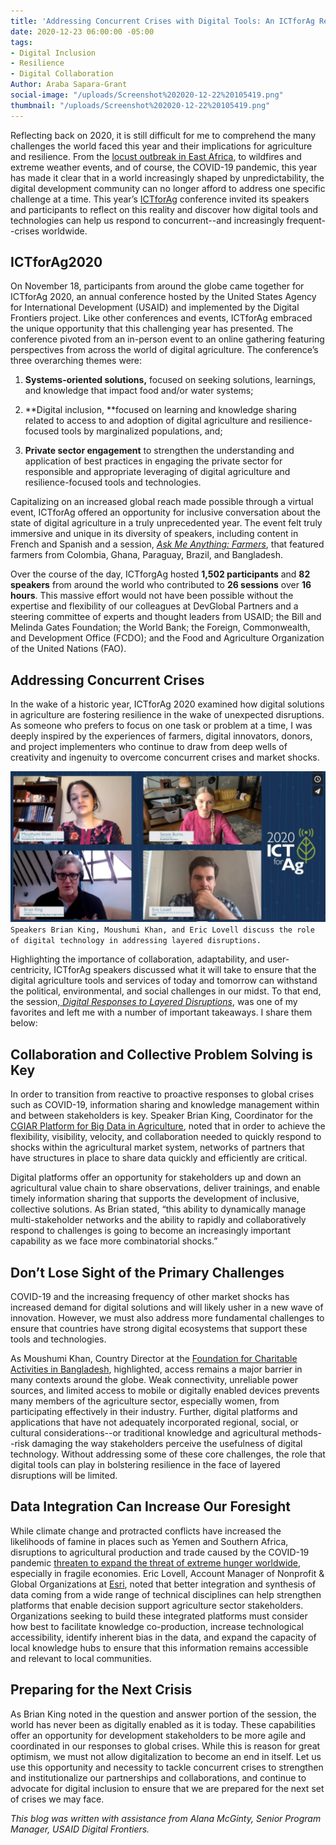 ```yaml
---
title: 'Addressing Concurrent Crises with Digital Tools: An ICTforAg Recap'
date: 2020-12-23 06:00:00 -05:00
tags:
- Digital Inclusion
- Resilience
- Digital Collaboration
Author: Araba Sapara-Grant
social-image: "/uploads/Screenshot%202020-12-22%20105419.png"
thumbnail: "/uploads/Screenshot%202020-12-22%20105419.png"
---
```


Reflecting back on 2020, it is still difficult for me to comprehend the many challenges the world faced this year and their implications for agriculture and resilience. From the [locust outbreak in East Africa](https://www.bbc.com/future/article/20200806-the-biblical-east-african-locust-plagues-of-2020), to wildfires and extreme weather events, and of course, the COVID-19 pandemic, this year has made it clear that in a world increasingly shaped by unpredictability, the digital development community can no longer afford to address one specific challenge at a time. This year’s [ICTforAg](https://www.ictforag.com/) conference invited its speakers and participants to reflect on this reality and discover how digital tools and technologies can help us respond to concurrent--and increasingly frequent--crises worldwide.

<!--more-->

## ICTforAg2020

On November 18, participants from around the globe came together for ICTforAg 2020, an annual conference hosted by the United States Agency for International Development (USAID) and implemented by the Digital Frontiers project. Like other conferences and events, ICTforAg embraced the unique opportunity that this challenging year has presented. The conference pivoted from an in-person event to an online gathering featuring perspectives from across the world of digital agriculture. The conference’s three overarching themes were:

1. **Systems-oriented solutions,** focused on seeking solutions, learnings, and knowledge that impact food and/or water systems;

2. **Digital inclusion, **focused on learning and knowledge sharing related to access to and adoption of digital agriculture and resilience-focused tools by marginalized populations, and;

3. **Private sector engagement** to strengthen the understanding and application of best practices in engaging the private sector for responsible and appropriate leveraging of digital agriculture and resilience-focused tools and technologies.

Capitalizing on an increased global reach made possible through a virtual event, ICTforAg offered an opportunity for inclusive conversation about the state of digital agriculture in a truly unprecedented year. The event felt truly immersive and unique in its diversity of speakers, including content in French and Spanish and a session, *[Ask Me Anything: Farmers](https://vimeo.com/480004224)*, that featured farmers from Colombia, Ghana, Paraguay, Brazil, and Bangladesh. 

Over the course of the day, ICTforgAg hosted **1,502 participants** and **82 speakers** from around the world who contributed to **26 sessions** over **16 hours**. This massive effort would not have been possible without the expertise and flexibility of our colleagues at DevGlobal Partners and a steering committee of experts and thought leaders from USAID; the Bill and Melinda Gates Foundation; the World Bank; the Foreign, Commonwealth, and Development Office (FCDO); and the Food and Agriculture Organization of the United Nations (FAO).

## Addressing Concurrent Crises

In the wake of a historic year, ICTforAg 2020 examined how digital solutions in agriculture are fostering resilience in the wake of unexpected disruptions. As someone who prefers to focus on one task or problem at a time, I was deeply inspired by the experiences of farmers, digital innovators, donors, and project implementers who continue to draw from deep wells of creativity and ingenuity to overcome concurrent crises and market shocks.

![Screenshot 2020-12-22 105419.png](/uploads/Screenshot%202020-12-22%20105419.png)
`Speakers Brian King, Moushumi Khan, and Eric Lovell discuss the role of digital technology in addressing layered disruptions.`

Highlighting the importance of collaboration, adaptability, and user-centricity, ICTforAg speakers discussed what it will take to ensure that the digital agriculture tools and services of today and tomorrow can withstand the political, environmental, and social challenges in our midst. To that end, the session,[ ](https://vimeo.com/480002530)*[Digital Responses to Layered Disruptions](https://vimeo.com/480002530)*, was one of my favorites  and left me with a number of important takeaways. I share them below:

## Collaboration and Collective Problem Solving is Key

In order to transition from reactive to proactive responses to global crises such as COVID-19, information sharing and knowledge management within and between stakeholders is key. Speaker Brian King, Coordinator for the [CGIAR Platform for Big Data in Agriculture](https://www.cgiar.org/research/program-platform/platform-for-big-data-in-agriculture/), noted that in order to achieve the flexibility, visibility, velocity, and collaboration needed to quickly respond to shocks within the agricultural market system, networks of partners that have structures in place to share data quickly and efficiently are critical. 

Digital platforms offer an opportunity for stakeholders up and down an agricultural value chain to share observations, deliver trainings, and enable timely information sharing that supports the development of inclusive, collective solutions. As Brian stated, “this ability to dynamically manage multi-stakeholder networks and the ability to rapidly and collaboratively respond to challenges is going to become an increasingly important capability as we face more combinatorial shocks.”

## Don’t Lose Sight of the Primary Challenges

COVID-19 and the increasing frequency of other market shocks has increased demand for digital solutions and will likely usher in a new wave of innovation. However, we must also address more fundamental challenges to ensure that countries have strong digital ecosystems that support these tools and technologies. 

As Moushumi Khan, Country Director at the [Foundation for Charitable Activities in Bangladesh](https://www.fcabd.org/), highlighted, access remains a major barrier in many contexts around the globe. Weak connectivity, unreliable power sources, and limited access to mobile or digitally enabled devices prevents many members of the agriculture sector, especially women, from participating effectively in their industry. Further, digital platforms and applications that have not adequately incorporated regional, social, or cultural considerations--or traditional knowledge and agricultural methods--risk damaging the way stakeholders perceive the usefulness of digital technology. Without addressing some of these core challenges, the role that digital tools can play in bolstering resilience in the face of layered disruptions will be limited.

## Data Integration Can Increase Our Foresight

While climate change and protracted conflicts have increased the likelihoods of famine in places such as Yemen and Southern Africa, disruptions to agricultural production and trade caused by the COVID-19 pandemic [threaten to expand the threat of extreme hunger worldwide](https://news.un.org/en/story/2020/09/1072712), especially in fragile economies. Eric Lovell, Account Manager of Nonprofit & Global Organizations at [Esri](https://www.esri.com/en-us/home), noted that better integration and synthesis of data coming from a wide range of technical disciplines can help strengthen platforms that enable decision support agriculture sector stakeholders. Organizations seeking to build these integrated platforms must consider how best to facilitate knowledge co-production, increase technological accessibility, identify inherent bias in the data, and expand the capacity of local knowledge hubs to ensure that this information remains accessible and relevant to local communities.

## Preparing for the Next Crisis

As Brian King noted in the question and answer portion of the session, the world has never been as digitally enabled as it is today. These capabilities offer an opportunity for development stakeholders to be more agile and coordinated in our responses to global crises. While this is reason for great optimism, we must not allow digitalization to become an end in itself. Let us use this opportunity and necessity to tackle concurrent crises to strengthen and institutionalize our partnerships and collaborations, and continue to advocate for digital inclusion to ensure that we are prepared for the next set of crises we may face.

*This blog was written with assistance from Alana McGinty, Senior Program Manager, USAID Digital Frontiers.*